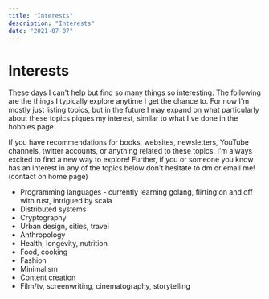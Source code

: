 ```yaml
---
title: "Interests"
description: "Interests"
date: "2021-07-07"
---
```


# Interests

These days I can't help but find so many things so interesting. The following are the things I typically explore anytime I get the chance to.
For now I'm mostly just listing topics, but in the future I may expand on what particularly about these topics piques my interest, similar to what I've done in the hobbies page.

If you have recommendations for books, websites, newsletters, YouTube channels, twitter accounts, or anything related to these topics, I'm always excited to find a new way to explore!
Further, if you or someone you know has an interest in any of the topics below don't hesitate to dm or email me! (contact on home page)

- Programming languages - currently learning golang, flirting on and off with rust, intrigued by scala
- Distributed systems
- Cryptography
- Urban design, cities, travel
- Anthropology
- Health, longevity, nutrition
- Food, cooking
- Fashion
- Minimalism
- Content creation
- Film/tv, screenwriting, cinematography, storytelling